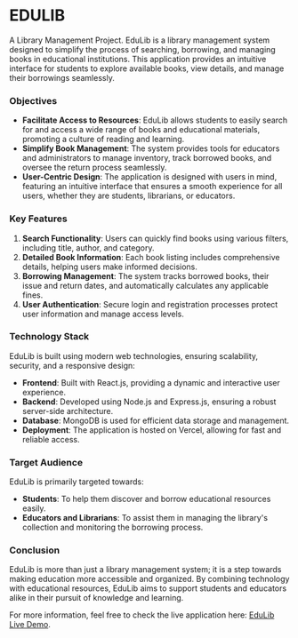 # EDULIB
A Library Management Project.
EduLib is a library management system designed to simplify the process of searching, borrowing, and managing books in educational institutions. This application provides an intuitive interface for students to explore available books, view details, and manage their borrowings seamlessly.


### Objectives

- **Facilitate Access to Resources**: EduLib allows students to easily search for and access a wide range of books and educational materials, promoting a culture of reading and learning.
- **Simplify Book Management**: The system provides tools for educators and administrators to manage inventory, track borrowed books, and oversee the return process seamlessly.
- **User-Centric Design**: The application is designed with users in mind, featuring an intuitive interface that ensures a smooth experience for all users, whether they are students, librarians, or educators.

### Key Features

1. **Search Functionality**: Users can quickly find books using various filters, including title, author, and category.
2. **Detailed Book Information**: Each book listing includes comprehensive details, helping users make informed decisions.
3. **Borrowing Management**: The system tracks borrowed books, their issue and return dates, and automatically calculates any applicable fines.
4. **User Authentication**: Secure login and registration processes protect user information and manage access levels.

### Technology Stack

EduLib is built using modern web technologies, ensuring scalability, security, and a responsive design:
- **Frontend**: Built with React.js, providing a dynamic and interactive user experience.
- **Backend**: Developed using Node.js and Express.js, ensuring a robust server-side architecture.
- **Database**: MongoDB is used for efficient data storage and management.
- **Deployment**: The application is hosted on Vercel, allowing for fast and reliable access.

### Target Audience

EduLib is primarily targeted towards:
- **Students**: To help them discover and borrow educational resources easily.
- **Educators and Librarians**: To assist them in managing the library's collection and monitoring the borrowing process.

### Conclusion

EduLib is more than just a library management system; it is a step towards making education more accessible and organized. By combining technology with educational resources, EduLib aims to support students and educators alike in their pursuit of knowledge and learning.

For more information, feel free to check the live application here: [EduLib Live Demo](https://edulib.vercel.app/).

